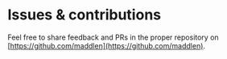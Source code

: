 # Issues & contributions

Feel free to share feedback and PRs in the proper repository on [https://github.com/maddlen](https://github.com/maddlen).
